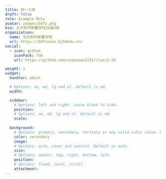 ```yaml
---
title: 初一三班
draft: false
role: Example Role
avatar: images/bdfz.png
bio: 北大附中新馨学校26届3班
organization:
  name: 北大附中新馨学校
  url: https://bdfzxxxx.bjhdedu.cn/
social:
  - icon: github
    iconPack: fab
    url: https://github.com/xuanxuan1231/class3-26

weight: 1
widget:
  handler: about

  # Options: sm, md, lg and xl. Default is md.
  width:

  sidebar:
    # Options: left and right. Leave blank to hide.
    position:
    # Options: sm, md, lg and xl. Default is md.
    scale:
  
  background:
    # Options: primary, secondary, tertiary or any valid color value. Default is primary.
    color: secondary
    image:
    # Options: auto, cover and contain. Default is auto.
    size:
    # Options: center, top, right, bottom, left.
    position:
    # Options: fixed, local, scroll.
    attachment: 
---
```


